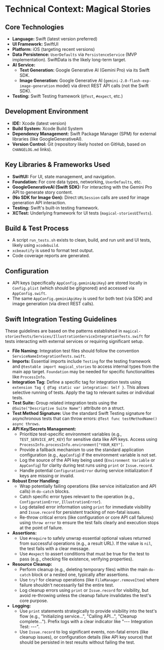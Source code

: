 # Technical Context: Magical Stories

## Core Technologies
-   **Language:** Swift (latest version preferred)
-   **UI Framework:** SwiftUI
-   **Platform:** iOS (targeting recent versions)
-   **Data Persistence:** `UserDefaults` via `PersistenceService` (MVP implementation). SwiftData is the likely long-term target.
-   **AI Service:**
    *   **Text Generation:** Google Generative AI (Gemini Pro) via its Swift SDK.
    *   **Image Generation:** Google Generative AI (`gemini-2.0-flash-exp-image-generation` model) via direct REST API calls (not the Swift SDK).
-   **Testing:** Swift Testing framework (`@Test`, `#expect`, etc.)

## Development Environment
-   **IDE:** Xcode (latest version)
-   **Build System:** Xcode Build System
-   **Dependency Management:** Swift Package Manager (SPM) for external libraries (like GoogleGenerativeAI).
-   **Version Control:** Git (repository likely hosted on GitHub, based on `CHANGELOG.md` links).

## Key Libraries & Frameworks Used
-   **SwiftUI:** For UI, state management, and navigation.
-   **Foundation:** For core data types, networking, `UserDefaults`, etc.
-   **GoogleGenerativeAI (Swift SDK):** For interacting with the Gemini Pro API to generate story content.
-   **(No SDK for Image Gen):** Direct `URLSession` calls are used for image generation API interaction.
-   **Testing:** Swift's built-in testing framework.
-   **XCTest:** Underlying framework for UI tests (`magical-storiesUITests`).

## Build & Test Process
-   A script `run_tests.sh` exists to clean, build, and run unit and UI tests, likely using `xcodebuild`.
-   `xcbeautify` is used to format test output.
-   Code coverage reports are generated.

## Configuration
-   API keys (specifically `AppConfig.geminiApiKey`) are stored locally in `Config.plist` (which should be gitignored) and accessed via `AppConfig.swift`.
-   The same `AppConfig.geminiApiKey` is used for both text (via SDK) and image generation (via direct REST calls).

## Swift Integration Testing Guidelines

These guidelines are based on the patterns established in `magical-storiesTests/Services/IllustrationServiceIntegrationTests.swift` for tests interacting with external services or requiring significant setup.

*   **File Naming:** Integration test files should follow the convention `ServiceNameIntegrationTests.swift`.
*   **Imports:** Essential imports include `Testing` for the testing framework and `@testable import magical_stories` to access internal types from the main app target. `Foundation` may be needed for specific functionalities like `ProcessInfo`.
*   **Integration Tag:** Define a specific tag for integration tests using `extension Tag { @Tag static var integration: Self }`. This allows selective running of tests. Apply the tag to relevant suites or individual tests.
*   **Test Suite:** Group related integration tests using the `@Suite("Descriptive Suite Name")` attribute on a struct.
*   **Test Method Signature:** Use the standard Swift Testing signature for asynchronous tests that can throw errors: `@Test func testMethodName() async throws`.
*   **API Key/Secrets Management:**
    *   Prioritize test-specific environment variables (e.g., `TEST_SERVICE_API_KEY`) for sensitive data like API keys. Access using `ProcessInfo.processInfo.environment["YOUR_KEY"]`.
    *   Provide a fallback mechanism to use the standard application configuration (e.g., `AppConfig`) if the environment variable is not set.
    *   Log the source of the API key being used (`Environment Variable` or `AppConfig`) for clarity during test runs using `print` or `Issue.record`.
    *   Handle potential `ConfigurationError` during service initialization if keys are missing or invalid.
*   **Robust Error Handling:**
    *   Wrap potentially failing operations (like service initialization and API calls) in `do-catch` blocks.
    *   Catch specific error types relevant to the operation (e.g., `ConfigurationError`, `IllustrationError`).
    *   Log detailed error information using `print` for immediate visibility and `Issue.record` for persistent tracking of non-fatal issues.
    *   Re-throw critical errors (like configuration or core API call failures) using `throw error` to ensure the test fails clearly and execution stops at the point of failure.
*   **Assertions:**
    *   Use `#require` to safely unwrap essential optional values returned from successful operations (e.g., a result URL). If the value is `nil`, the test fails with a clear message.
    *   Use `#expect` to assert conditions that must be true for the test to pass (e.g., checking file existence, verifying properties).
*   **Resource Cleanup:**
    *   Perform cleanup (e.g., deleting temporary files) within the main `do-catch` block or a nested one, typically after assertions.
    *   Use `try?` for cleanup operations (like `FileManager.removeItem`) where failure shouldn't necessarily fail the entire test.
    *   Log cleanup errors using `print` or `Issue.record` for visibility, but avoid re-throwing unless the cleanup failure invalidates the test's core purpose.
*   **Logging:**
    *   Use `print` statements strategically to provide visibility into the test's flow (e.g., "Initializing service...", "Calling API...", "Cleanup complete..."). Prefix logs with a clear indicator like "--- Integration Test: ---".
    *   Use `Issue.record` to log significant events, non-fatal errors (like cleanup issues), or configuration details (like API key source) that should be persisted in test results without failing the test.
